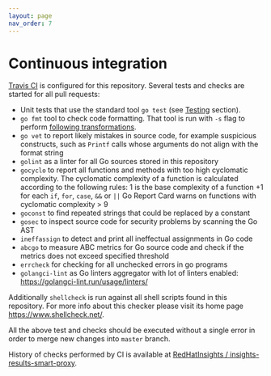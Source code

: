 ```yaml
---
layout: page
nav_order: 7
---
```


# Continuous integration

[Travis CI](https://travis-ci.com/) is configured for this repository. Several
tests and checks are started for all pull requests:

* Unit tests that use the standard tool `go test` (see [Testing](testing.html)
  section).
* `go fmt` tool to check code formatting. That tool is run with `-s` flag to
perform [following
transformations](https://golang.org/cmd/gofmt/#hdr-The_simplify_command).
* `go vet` to report likely mistakes in source code, for example suspicious
constructs, such as `Printf` calls whose arguments do not align with the format
string
* `golint` as a linter for all Go sources stored in this repository
* `gocyclo` to report all functions and methods with too high cyclomatic
complexity. The cyclomatic complexity of a function is calculated according to
the following rules: 1 is the base complexity of a function +1 for each `if`,
`for`, `case`, `&&` or `||` Go Report Card warns on functions with cyclomatic
complexity > 9
* `goconst` to find repeated strings that could be replaced by a constant
* `gosec` to inspect source code for security problems by scanning the Go AST
* `ineffassign` to detect and print all ineffectual assignments in Go code
* `abcgo` to measure ABC metrics for Go source code and check if the metrics
  does not exceed specified threshold
* `errcheck` for checking for all unchecked errors in go programs
* `golangci-lint` as Go linters aggregator with lot of linters enabled: https://golangci-lint.run/usage/linters/

Additionally `shellcheck` is run against all shell scripts found in this
repository. For more info about this checker please visit its home page
https://www.shellcheck.net/.

All the above test and checks should be executed without a single error in order
to merge new changes into `master` branch.

History of checks performed by CI is available at
[RedHatInsights /
insights-results-smart-proxy](https://travis-ci.org/RedHatInsights/insights-results-smart-proxy).
